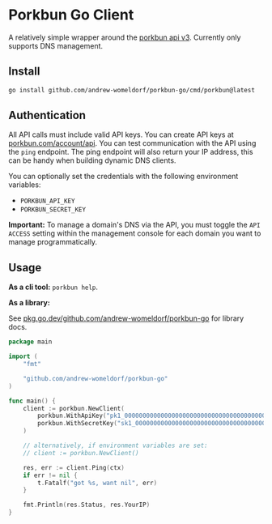 # Porkbun Go Client

A relatively simple wrapper around the [porkbun api
v3](https://porkbun.com/api/json/v3/documentation). Currently only supports DNS
management.

## Install

```sh
go install github.com/andrew-womeldorf/porkbun-go/cmd/porkbun@latest
```

## Authentication

All API calls must include valid API keys. You can create API keys at
[porkbun.com/account/api](porkbun.com/account/api). You can test communication
with the API using the `ping` endpoint. The ping endpoint will also return your
IP address, this can be handy when building dynamic DNS clients.

You can optionally set the credentials with the following environment
variables:

- `PORKBUN_API_KEY`
- `PORKBUN_SECRET_KEY`

**Important:** To manage a domain's DNS via the API, you must toggle the `API
ACCESS` setting within the management console for each domain you want to
manage programmatically.

## Usage

**As a cli tool:** `porkbun help`.

**As a library:**

See
[pkg.go.dev/github.com/andrew-womeldorf/porkbun-go](https://pkg.go.dev/github.com/andrew-womeldorf/porkbun-go)
for library docs.

```go
package main

import (
    "fmt"

    "github.com/andrew-womeldorf/porkbun-go"
)

func main() {
    client := porkbun.NewClient(
        porkbun.WithApiKey("pk1_0000000000000000000000000000000000000000000000000000000000000000"),
        porkbun.WithSecretKey("sk1_0000000000000000000000000000000000000000000000000000000000000000"),
    )

    // alternatively, if environment variables are set:
    // client := porkbun.NewClient()

	res, err := client.Ping(ctx)
	if err != nil {
		t.Fatalf("got %s, want nil", err)
	}

    fmt.Println(res.Status, res.YourIP)
}
```
